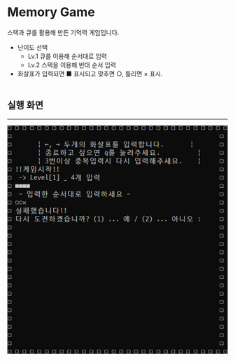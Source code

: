 # Memory Game
스택과 큐를 활용해 만든 기억력 게임입니다.
* 난이도 선택
    * Lv.1 큐를 이용해 순서대로 입력
    * Lv.2 스택을 이용해 반대 순서 입력
* 화살표가 입력되면 ■ 표시되고 맞추면 ○, 틀리면 × 표시.
<br><br>
## 실행 화면
---
 ![play](./img/play.PNG)
